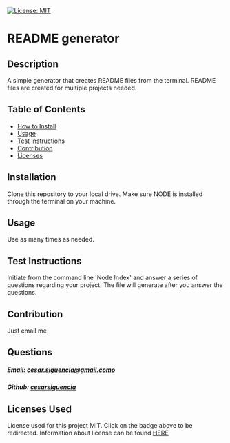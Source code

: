 

[![License: MIT](https://img.shields.io/badge/License-MIT-yellow.svg)](https://opensource.org/licenses/MIT)                            
          

# README generator 

## Description 
A simple generator that creates README files from the terminal. README files are created for multiple projects needed.

## Table of Contents
- [How to Install](#installation)
- [Usage](#usage)
- [Test Instructions](#test-instructions)
- [Contribution](#contribute-to-project)
- [Licenses](#licenses-used)


## Installation
Clone this repository to your local drive. Make sure NODE is installed through the terminal on your machine.


## Usage
Use as many times as needed.


## Test Instructions
Initiate from the command line 'Node Index' and answer a series of questions regarding your project. The file will generate after you answer the questions.


## Contribution
Just email me


## Questions

##### Email: [cesar.siguencia@gmail.como](cesar.siguencia@gmail.como)
##### Github: [cesarsiguencia](https://github.com/cesarsiguencia)


## Licenses Used
License used for this project MIT. Click on the badge above to be redirected. Information about license can be found [HERE](
https://choosealicense.com/licenses/mit/                         
          )



    